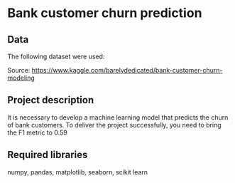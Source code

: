 # Bank customer churn prediction
## Data
The following dataset were used:

Source: https://www.kaggle.com/barelydedicated/bank-customer-churn-modeling

## Project description
It is necessary to develop a machine learning model that predicts the churn of bank customers. To deliver the project successfully, you need to bring the F1 metric to 0.59

## Required libraries
numpy, pandas, matplotlib, seaborn, scikit learn
